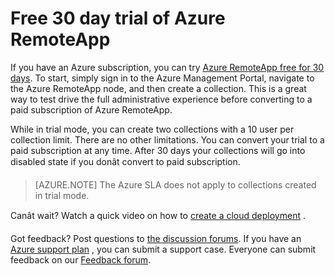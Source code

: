 
<properties
    pageTitle="Free 30 day trial of Azure RemoteApp"
    description="Check out the 30 day trial for Azure RemoteApp."
    services="remoteapp"
    documentationCenter=""
    authors="lizap"
    manager="mbaldwin" />

<tags
	ms.service="remoteapp"
	ms.date="08/12/2015"
	wacn.date=""/>



# Free 30 day trial of Azure RemoteApp

If you have an Azure subscription, you can try [Azure RemoteApp free for 30 days](https://www.remoteapp.windowsazure.cn/en/tour.aspx). To start, simply sign in to the Azure Management Portal, navigate to the Azure RemoteApp node, and then create a collection. This is a great way to test drive the full administrative experience before converting to a paid subscription of Azure RemoteApp.  

While in trial mode, you can create two collections with a 10 user per collection limit. There are no other limitations. You can convert your trial to a paid subscription at any time. After 30 days your collections will go into disabled state if you donât convert to paid subscription.

>[AZURE.NOTE] The Azure SLA does not apply to collections created in trial mode.  

Canât wait? Watch a quick video on how to [create a cloud <!-- deleted by customization deployment](http://azure.microsoft.com/documentation/videos/azure-remoteapp-cloud-deployment-overview/) --><!-- keep by customization: begin --> deployment](http://www.windowsazure.cn/documentation/videos/azure-remoteapp-cloud-deployment-overview/) <!-- keep by customization: end -->.

Got feedback? Post questions to [the discussion forums](http://feedback.azure.com/forums/247748-azure-remoteapp). If you have an [Azure support <!-- deleted by customization plan](http://azure.microsoft.com/support/plans/) --><!-- keep by customization: begin --> plan](http://www.windowsazure.cn/support/plans/) <!-- keep by customization: end -->, you can submit a support case. Everyone can submit feedback on our [Feedback forum](http://feedback.azure.com/forums/247748-azure-remoteapp).
